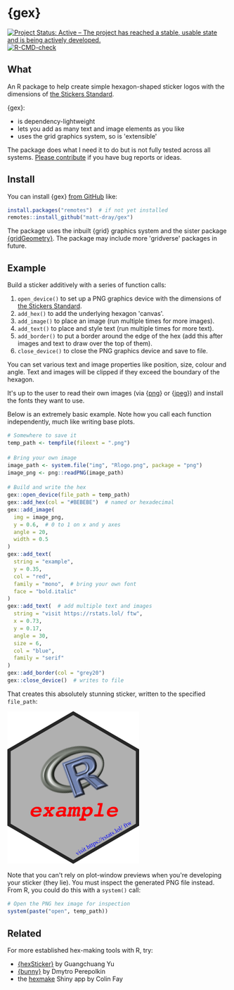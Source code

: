 
# {gex}

<!-- badges: start -->
[![Project Status: Active – The project has reached a stable, usable state and is being actively developed.](https://www.repostatus.org/badges/latest/active.svg)](https://www.repostatus.org/#active)
[![R-CMD-check](https://github.com/matt-dray/gex/actions/workflows/R-CMD-check.yaml/badge.svg)](https://github.com/matt-dray/gex/actions/workflows/R-CMD-check.yaml)
<!-- badges: end -->

## What

An R package to help create simple hexagon-shaped sticker logos with the dimensions of [the Stickers Standard](https://sticker.how/#type-hexagon).

{gex}:

* is dependency-lightweight
* lets you add as many text and image elements as you like
* uses the grid graphics system, so is 'extensible'

The package does what I need it to do but is not fully tested across all systems.
[Please contribute](https://github.com/matt-dray/gex/issues) if you have bug reports or ideas.

## Install

You can install {gex} [from GitHub](https://github.com/matt-dray/gex) like:

``` r
install.packages("remotes")  # if not yet installed
remotes::install_github("matt-dray/gex")
```

The package uses the inbuilt {grid} graphics system and the sister package [{gridGeometry}](https://cran.r-project.org/package=gridGeometry).
The package may include more 'gridverse' packages in future.

## Example

Build a sticker additively with a series of function calls:

1. `open_device()` to set up a PNG graphics device with the dimensions of [the Stickers Standard](https://sticker.how/#type-hexagon).
1. `add_hex()` to add the underlying hexagon 'canvas'.
1. `add_image()` to place an image (run multiple times for more images).
1. `add_text()` to place and style text (run multiple times for more text).
1. `add_border()` to put a border around the edge of the hex (add this after images and text to draw over the top of them).
1. `close_device()` to close the PNG graphics device and save to file.

You can set various text and image properties like position, size, colour and angle.
Text and images will be clipped if they exceed the boundary of the hexagon.

It's up to the user to read their own images (via {[png](https://cran.r-project.org/package=png)} or {[jpeg](https://cran.r-project.org/package=jpeg)}) and install the fonts they want to use.

Below is an extremely basic example.
Note how you call each function independently, much like writing base plots.

``` r
# Somewhere to save it
temp_path <- tempfile(fileext = ".png")

# Bring your own image
image_path <- system.file("img", "Rlogo.png", package = "png")
image_png <- png::readPNG(image_path)

# Build and write the hex
gex::open_device(file_path = temp_path)
gex::add_hex(col = "#BEBEBE")  # named or hexadecimal
gex::add_image(
  img = image_png,
  y = 0.6,  # 0 to 1 on x and y axes
  angle = 20,
  width = 0.5
)
gex::add_text(
  string = "example",
  y = 0.35,
  col = "red",
  family = "mono",  # bring your own font
  face = "bold.italic"
)
gex::add_text(  # add multiple text and images
  string = "visit https://rstats.lol/ ftw",
  x = 0.73, 
  y = 0.17,
  angle = 30, 
  size = 6, 
  col = "blue", 
  family = "serif"
)
gex::add_border(col = "grey20")
gex::close_device()  # writes to file
```

That creates this absolutely stunning sticker, written to the specified `file_path`:

<img src='man/figures/readme-hex.png' width='300' alt="A grey hexagon with a dark grey border. An R logo is shown just above centre and angled at 30 degrees. Just below centre is the text 'example' in monospace red and bold font. On the lower right edge is the URL 'htps://rstats.lol' in smaller, blue italic serif font.">

Note that you can't rely on plot-window previews when you're developing your sticker (they lie).
You must inspect the generated PNG file instead.
From R, you could do this with a `system()` call:

``` r
# Open the PNG hex image for inspection
system(paste("open", temp_path))
```

## Related

For more established hex-making tools with R, try:

* [{hexSticker}](https://github.com/GuangchuangYu/hexSticker) by Guangchuang Yu
* [{bunny}](https://github.com/dmi3kno/bunny) by Dmytro Perepolkin
* the [hexmake](https://connect.thinkr.fr/hexmake/) Shiny app by Colin Fay
